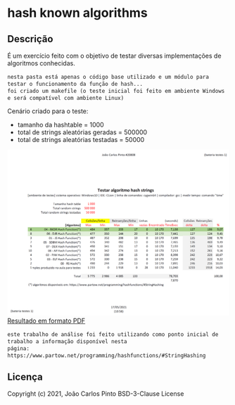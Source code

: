 ﻿# hash known algorithms

## Descrição

É um exercício feito com o objetivo de testar diversas implementações de algoritmos conhecidas.

```
nesta pasta está apenas o código base utilizado e um módulo para testar o funcionamento da função de hash...
foi criado um makefile (o teste inicial foi feito em ambiente Windows e será compatível com ambiente Linux)
```

Cenário criado para o teste:
- tamanho da hashtable = 1000
- total de strings aleatórias geradas = 500000
- total de strings aleatórias testadas = 50000

![resultado dos testes efetuados](res/hash_known_algorithms_bateria_testes_publicar.png)
[Resultado em formato PDF](hash_known_algorithms_bateria_testes_publicar.pdf)

```
este trabalho de análise foi feito utilizando como ponto inicial de trabalho a informação disponível nesta 
página: https://www.partow.net/programming/hashfunctions/#StringHashing
```


## Licença

Copyright (c) 2021, João Carlos Pinto
BSD-3-Clause License
